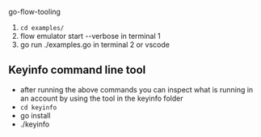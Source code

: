 go-flow-tooling

1. `cd examples/`
2. flow emulator start --verbose in terminal 1
3. go run ./examples.go in terminal 2 or vscode


## Keyinfo command line tool
 - after running the above commands you can inspect what is running in an account by using the tool in the keyinfo folder
 - `cd keyinfo`
 - go install
 - ./keyinfo <accountKey>
